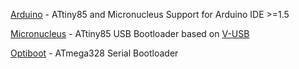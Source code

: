 [Arduino](https://github.com/arduino/Arduino) - ATtiny85 and Micronucleus Support for Arduino IDE >=1.5

[Micronucleus](https://github.com/micronucleus/micronucleus) - ATtiny85 USB Bootloader based on [V-USB](http://www.obdev.at/vusb/)

[Optiboot](https://code.google.com/p/optiboot/) - ATmega328 Serial Bootloader
